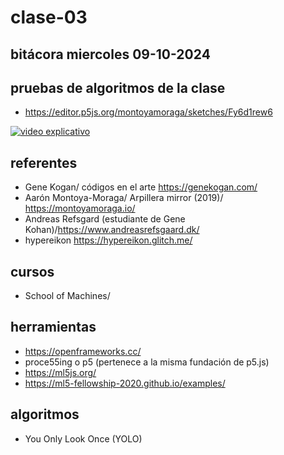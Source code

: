 # clase-03
## bitácora miercoles 09-10-2024

## pruebas de algoritmos de la clase

* <https://editor.p5js.org/montoyamoraga/sketches/Fy6d1rew6>

[![video explicativo](https://raw.githubusercontent.com/pazdurann/2024-uct-inteligencia-artificial-artesanal/main/07-pazdurann/clase-03/capturaVideo.png)](https://raw.githubusercontent.com/pazdurann/2024-uct-inteligencia-artificial-artesanal/main/07-pazdurann/clase-03/Recorder_09102024_103740.mp4)

## referentes

* Gene Kogan/ códigos en el arte <https://genekogan.com/>
* Aarón Montoya-Moraga/ Arpillera mirror (2019)/ <https://montoyamoraga.io/>
* Andreas Refsgard (estudiante de Gene Kohan)/<https://www.andreasrefsgaard.dk/>
* hypereikon <https://hypereikon.glitch.me/>

## cursos

* School of Machines/

## herramientas

* <https://openframeworks.cc/>
* proce55ing o p5 (pertenece a la misma fundación de p5.js)
* <https://ml5js.org/>
* <https://ml5-fellowship-2020.github.io/examples/>
  
## algoritmos

* You Only Look Once (YOLO)

  

  
